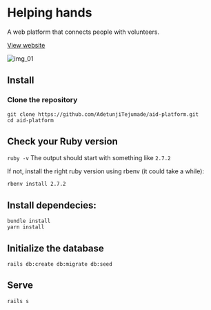# Helping hands

A web platform that connects people with volunteers.

[View website](https://helping-neighboors.herokuapp.com/)

![img_01](https://user-images.githubusercontent.com/46271302/123509090-7d504c00-d6ae-11eb-9e0c-defce207925b.png)



## Install

### Clone the repository
``` 
git clone https://github.com/AdetunjiTejumade/aid-platform.git
cd aid-platform
```
## Check your Ruby version
`ruby -v`
The output should start with something like `2.7.2`

If not, install the right ruby version using rbenv (it could take a while):

`rbenv install 2.7.2`

## Install dependecies:
``` 
bundle install
yarn install
```

## Initialize the database
`rails db:create db:migrate db:seed`

## Serve

`rails s`
